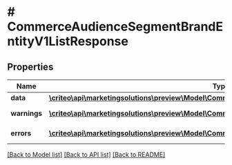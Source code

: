 # # CommerceAudienceSegmentBrandEntityV1ListResponse

## Properties

Name | Type | Description | Notes
------------ | ------------- | ------------- | -------------
**data** | [**\criteo\api\marketingsolutions\preview\Model\CommerceAudienceSegmentBrandEntityV1Resource[]**](CommerceAudienceSegmentBrandEntityV1Resource.md) |  | [optional]
**warnings** | [**\criteo\api\marketingsolutions\preview\Model\CommonProblem[]**](CommonProblem.md) |  | [optional] [readonly]
**errors** | [**\criteo\api\marketingsolutions\preview\Model\CommonProblem[]**](CommonProblem.md) |  | [optional] [readonly]

[[Back to Model list]](../../README.md#models) [[Back to API list]](../../README.md#endpoints) [[Back to README]](../../README.md)
